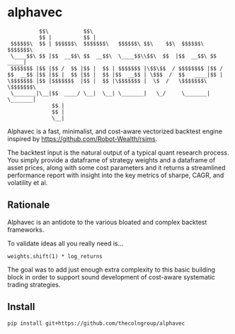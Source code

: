 # alphavec

```
          $$\           $$\                                               
          $$ |          $$ |                                              
 $$$$$$\  $$ | $$$$$$\  $$$$$$$\   $$$$$$\ $$\    $$\  $$$$$$\   $$$$$$$\ 
 \____$$\ $$ |$$  __$$\ $$  __$$\  \____$$\\$$\  $$  |$$  __$$\ $$  _____|
 $$$$$$$ |$$ |$$ /  $$ |$$ |  $$ | $$$$$$$ |\$$\$$  / $$$$$$$$ |$$ /      
$$  __$$ |$$ |$$ |  $$ |$$ |  $$ |$$  __$$ | \$$$  /  $$   ____|$$ |      
\$$$$$$$ |$$ |$$$$$$$  |$$ |  $$ |\$$$$$$$ |  \$  /   \$$$$$$$\ \$$$$$$$\ 
 \_______|\__|$$  ____/ \__|  \__| \_______|   \_/     \_______| \_______|
              $$ |                                                        
              $$ |                                                        
              \__|                                                                                                         
```

Alphavec is a fast, minimalist, and cost-aware vectorized backtest engine inspired by https://github.com/Robot-Wealth/rsims.

The backtest input is the natural output of a typical quant research process. You simply provide a dataframe of strategy weights and a dataframe of asset prices, along with some cost parameters and it returns a streamlined performance report with insight into the key metrics of sharpe, CAGR, and volatility et al.

## Rationale

Alphavec is an antidote to the various bloated and complex backtest frameworks.

To validate ideas all you really need is...

``` weights.shift(1) * log_returns ```

The goal was to add just enough extra complexity to this basic building block in order to support sound development of cost-aware systematic trading strategies.

## Install

``` pip install git+https://github.com/thecolngroup/alphavec ```


